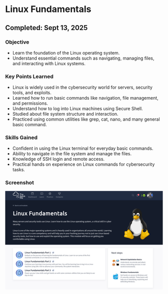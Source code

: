 # Linux Fundamentals
## Completed: Sept 13, 2025

### Objective
- Learn the foundation of the Linux operating system.
- Understand essential commands such as navigating, managing files, and interacting with Linux systems.

### Key Points Learned
- Linux is widely used in the cybersecurity world for servers, security tools, and exploits.
- Learned how to run basic commands like navigation, file management, and permissions.
- Understand how to log into Linux machines using Secure Shell.
- Studied about file system structure and interaction.
- Practiced using common utilities like grep, cat, nano, and many general basic command.

### Skills Gained
- Confident in using the Linux terminal for everyday basic commands.
- Ability to navigate in the file system and manage the files.
- Knowledge of SSH login and remote access.
- Practical hands on experience on Linux commands for cybersecurity tasks.

### Screenshot
![Linux Fundamentals Completion](./Screenshot/Linux_Fundamentals.png)
